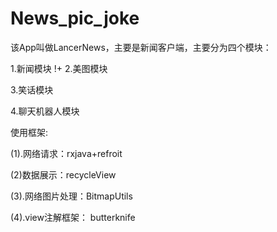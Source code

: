 
# News_pic_joke
该App叫做LancerNews，主要是新闻客户端，主要分为四个模块：

1.新闻模块
!+[](News_pic_joke/imgs/截屏_20180524_225329.jpg)
2.美图模块

3.笑话模块

4.聊天机器人模块



使用框架:

(1).网络请求：rxjava+refroit

(2)数据展示：recycleView

(3).网络图片处理：BitmapUtils

(4).view注解框架： butterknife
